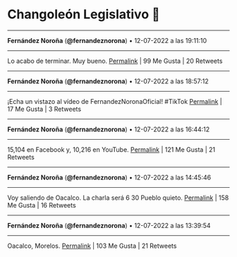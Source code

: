 # Changoleón Legislativo 🙈
*****
**Fernández Noroña** (**@fernandeznorona**) • 12-07-2022 a las 19:11:10
*****
Lo acabo de terminar. Muy bueno.
[Permalink](https://twitter.com/fernandeznorona/status/1547056009641959424) | 99 Me Gusta | 20 Retweets
*****
**Fernández Noroña** (**@fernandeznorona**) • 12-07-2022 a las 18:57:12
*****
¡Echa un vistazo al vídeo de FernandezNoronaOficial! #TikTok
[Permalink](https://twitter.com/fernandeznorona/status/1547052497776394241) | 17 Me Gusta | 3 Retweets
*****
**Fernández Noroña** (**@fernandeznorona**) • 12-07-2022 a las 16:44:12
*****
15,104 en Facebook y, 10,216 en YouTube.
[Permalink](https://twitter.com/fernandeznorona/status/1547019026802659329) | 121 Me Gusta | 21 Retweets
*****
**Fernández Noroña** (**@fernandeznorona**) • 12-07-2022 a las 14:45:46
*****
Voy saliendo de Oacalco. La charla será 6 30 Pueblo quieto.
[Permalink](https://twitter.com/fernandeznorona/status/1546989219876376579) | 158 Me Gusta | 16 Retweets
*****
**Fernández Noroña** (**@fernandeznorona**) • 12-07-2022 a las 13:39:54
*****
Oacalco, Morelos.
[Permalink](https://twitter.com/fernandeznorona/status/1546972643852787713) | 103 Me Gusta | 21 Retweets